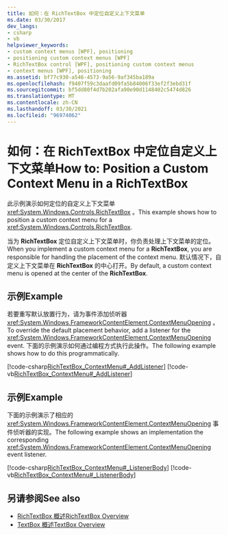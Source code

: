 ```yaml
---
title: 如何：在 RichTextBox 中定位自定义上下文菜单
ms.date: 03/30/2017
dev_langs:
- csharp
- vb
helpviewer_keywords:
- custom context menus [WPF], positioning
- positioning custom context menus [WPF]
- RichTextBox control [WPF], positioning custom context menus
- context menus [WPF], positioning
ms.assetid: bf77c930-a546-4573-9a56-9af345ba189a
ms.openlocfilehash: f9407f59c3daafd09fa5b84006f33ef2f3ebd31f
ms.sourcegitcommit: bf5dd80f4d7b202afa90e90d1148402c5474d826
ms.translationtype: MT
ms.contentlocale: zh-CN
ms.lasthandoff: 03/30/2021
ms.locfileid: "96974062"
---
```

# <a name="how-to-position-a-custom-context-menu-in-a-richtextbox"></a><span data-ttu-id="34022-102">如何：在 RichTextBox 中定位自定义上下文菜单</span><span class="sxs-lookup"><span data-stu-id="34022-102">How to: Position a Custom Context Menu in a RichTextBox</span></span>
<span data-ttu-id="34022-103">此示例演示如何定位的自定义上下文菜单 <xref:System.Windows.Controls.RichTextBox> 。</span><span class="sxs-lookup"><span data-stu-id="34022-103">This example shows how to position a custom context menu for a <xref:System.Windows.Controls.RichTextBox>.</span></span>  
  
 <span data-ttu-id="34022-104">当为 **RichTextBox** 定位自定义上下文菜单时，你负责处理上下文菜单的定位。</span><span class="sxs-lookup"><span data-stu-id="34022-104">When you implement a custom context menu for a **RichTextBox**, you are responsible for handling the placement of the context menu.</span></span>  <span data-ttu-id="34022-105">默认情况下，自定义上下文菜单在 **RichTextBox** 的中心打开。</span><span class="sxs-lookup"><span data-stu-id="34022-105">By default, a custom context menu is opened at the center of the **RichTextBox**.</span></span>  
  
## <a name="example"></a><span data-ttu-id="34022-106">示例</span><span class="sxs-lookup"><span data-stu-id="34022-106">Example</span></span>  
 <span data-ttu-id="34022-107">若要重写默认放置行为，请为事件添加侦听器 <xref:System.Windows.FrameworkContentElement.ContextMenuOpening> 。</span><span class="sxs-lookup"><span data-stu-id="34022-107">To override the default placement behavior, add a listener for the <xref:System.Windows.FrameworkContentElement.ContextMenuOpening> event.</span></span>  <span data-ttu-id="34022-108">下面的示例演示如何通过编程方式执行此操作。</span><span class="sxs-lookup"><span data-stu-id="34022-108">The following example shows how to do this programmatically.</span></span>  
  
 [!code-csharp[RichTextBox_ContextMenu#_AddListener](~/samples/snippets/csharp/VS_Snippets_Wpf/RichTextBox_ContextMenu/CSharp/app.xaml.cs#_addlistener)]
 [!code-vb[RichTextBox_ContextMenu#_AddListener](~/samples/snippets/visualbasic/VS_Snippets_Wpf/RichTextBox_ContextMenu/VisualBasic/app.xaml.vb#_addlistener)]  
  
## <a name="example"></a><span data-ttu-id="34022-109">示例</span><span class="sxs-lookup"><span data-stu-id="34022-109">Example</span></span>  
 <span data-ttu-id="34022-110">下面的示例演示了相应的 <xref:System.Windows.FrameworkContentElement.ContextMenuOpening> 事件侦听器的实现。</span><span class="sxs-lookup"><span data-stu-id="34022-110">The following example shows an implementation the corresponding <xref:System.Windows.FrameworkContentElement.ContextMenuOpening> event listener.</span></span>  
  
 [!code-csharp[RichTextBox_ContextMenu#_ListenerBody](~/samples/snippets/csharp/VS_Snippets_Wpf/RichTextBox_ContextMenu/CSharp/app.xaml.cs#_listenerbody)]
 [!code-vb[RichTextBox_ContextMenu#_ListenerBody](~/samples/snippets/visualbasic/VS_Snippets_Wpf/RichTextBox_ContextMenu/VisualBasic/app.xaml.vb#_listenerbody)]  
  
## <a name="see-also"></a><span data-ttu-id="34022-111">另请参阅</span><span class="sxs-lookup"><span data-stu-id="34022-111">See also</span></span>

- [<span data-ttu-id="34022-112">RichTextBox 概述</span><span class="sxs-lookup"><span data-stu-id="34022-112">RichTextBox Overview</span></span>](richtextbox-overview.md)
- [<span data-ttu-id="34022-113">TextBox 概述</span><span class="sxs-lookup"><span data-stu-id="34022-113">TextBox Overview</span></span>](textbox-overview.md)
